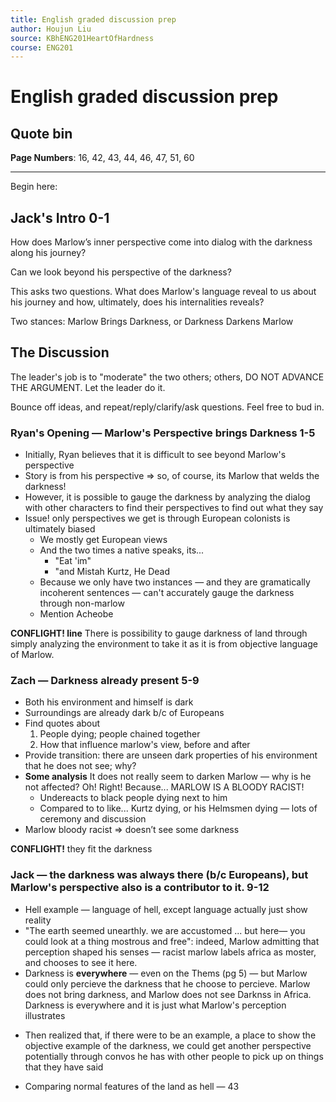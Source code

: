 ```yaml
---
title: English graded discussion prep
author: Houjun Liu
source: KBhENG201HeartOfHardness
course: ENG201
---
```


# English graded discussion prep

## Quote bin

**Page Numbers**: 16, 42, 43, 44, 46, 47, 51, 60

***

Begin here:

## Jack's Intro 0-1

How does Marlow’s inner perspective come into dialog with the darkness along his journey?

Can we look beyond his perspective of the darkness?

This asks two questions. What does Marlow's language reveal to us about his journey and how, ultimately, does his internalities reveals?

Two stances: Marlow Brings Darkness, or Darkness Darkens Marlow


## The Discussion

The leader's job is to "moderate" the two others; others, DO NOT ADVANCE THE ARGUMENT. Let the leader do it.

Bounce off ideas, and repeat/reply/clarify/ask questions. Feel free to bud in.

### Ryan's Opening — Marlow's Perspective brings Darkness 1-5
* Initially, Ryan believes that it is difficult to see beyond Marlow's perspective
* Story is from his perspective => so, of course, its Marlow that welds the darkness!
* However, it is possible to gauge the darkness by analyzing the dialog with other characters to find their perspectives to find out what they say
* Issue! only perspectives we get is through European colonists is ultimately biased
	* We mostly get European views
	* And the two times a native speaks, its...
		* "Eat 'im"
		* "and Mistah Kurtz, He Dead
	* Because we only have two instances — and they are gramatically incoherent sentences —  can't accurately gauge the darkness through non-marlow
	* Mention Acheobe
	
**CONFLIGHT! line** There is possibility to gauge darkness of land through simply analyzing the environment to take it as it is from objective language of Marlow.

### Zach — Darkness already present 5-9
* Both his environment and himself is dark
* Surroundings are already dark b/c of Europeans
* Find quotes about
	1. People dying; people chained together
	2. How that influence marlow's view, before and after
* Provide transition: there are unseen dark properties of his environment that he does not see; why? 
* **Some analysis** It does not really seem to darken Marlow  — why is he not affected? Oh! Right! Because... MARLOW IS A BLOODY RACIST!
	* Undereacts to black people dying next to him
	* Compared to to like... Kurtz dying, or his Helmsmen dying — lots of ceremony and discussion
* Marlow bloody racist => doesn’t see some darkness

**CONFLIGHT!** they fit the darkness

### Jack — the darkness was always there (b/c Europeans), but Marlow's perspective also is a contributor to it. 9-12
- Hell example — language of hell, except language actually just show reality
- "The earth seemed unearthly. we are accustomed ... but here— you could look at a thing mostrous and free": indeed, Marlow admitting that perception shaped his senses — racist marlow labels africa as moster, and chooses to see it here.
- Darkness is **everywhere** — even on the Thems (pg 5) — but Marlow could only percieve the darkness that he choose to percieve. Marlow does not bring darkness, and Marlow does not see Darknss in Africa. Darkness is everywhere and it is just what Marlow's perception illustrates
* Then realized that, if there were to be an example, a place to show the objective example of the darkness, we could get another perspective potentially through convos he has with other people to pick up on things that they have said



- Comparing normal features of the land as hell — 43
